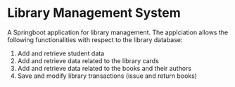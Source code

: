 # Library Management System
A Springboot application for library management.
The applciation allows the following functionalities with respect to the library database:
1. Add and retrieve student data
2. Add and retrieve data related to the library cards
3. Add and retrieve data related to the books and their authors
4. Save and modify library transactions (issue and return books)
